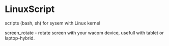 # LinuxScript
scripts (bash, sh) for sysem with Linux kernel

screen_rotate - rotate screen with your wacom device, usefull with tablet or laptop-hybrid. 
